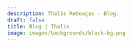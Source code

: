 ```yaml
---
description: Thalis Rebouças - Blog.
draft: false
title: Blog | Thalis
image: images/backgrounds/black-bg.png
---
```


